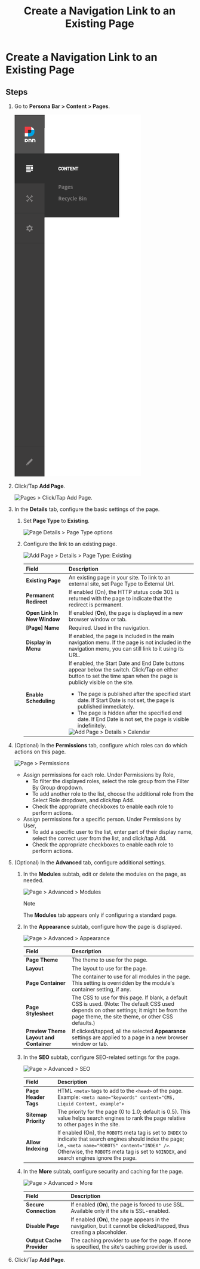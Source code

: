 ﻿---
uid: create-single-page-existing
topic: create-single-page-existing
locale: en
title: Create a Navigation Link to an Existing Page
dnneditions: Evoq Content,Evoq Engage
dnnversion: 09.02.00
parent-topic: administrators-pages-templates-overview
related-topics: create-single-page-standard,create-single-page-url,create-single-page-file,create-multiple-pages-pb-all,configure-page-standard,configure-page-existing,configure-page-url,configure-page-file,copy-page-pb-all,edit-page-pb-all,view-hidden-page-pb-all,delete-page-pb-all,restore-deleted-pages,purge-deleted-pages,copy-permissions-to-child-pages-pb-all
---

# Create a Navigation Link to an Existing Page

## Steps

1.  Go to **Persona Bar \> Content \> Pages**.
    
    ![Persona Bar > Content > Pages](/images/scr-pbar-host-Content-E91-platform.png)
    
2.  Click/Tap **Add Page**.
    
      
    
    ![Pages > Click/Tap Add Page.](/images/scr-pb-Pages-AddSinglePage-E90.png)
    
      
    
3.  In the **Details** tab, configure the basic settings of the page.
    1.  Set **Page Type** to **Existing**.
        
        ![Page Details > Page Type options](/images/scr-pb-PageSettings-Details-PageType-E91.png)
        
    2.  Configure the link to an existing page.
        
          
        
        ![Add Page > Details > Page Type: Existing](/images/scr-pb-AddSinglePage-Details-Existing-E91.png)
        
          
        
        |**Field**|**Description**|
        |---|---|
        |<strong>Existing Page</strong>|An existing page in your site. To link to an external site, set Page Type to External Url.|
        |<strong>Permanent Redirect</strong>|If enabled (On), the HTTP status code 301 is returned with the page to indicate that the redirect is permanent.|
        |<strong>Open Link In New Window</strong>|If enabled (<strong>On</strong>), the page is displayed in a new browser window or tab.|
        |<strong>[Page] Name</strong>|Required. Used in the navigation.|
        |<strong>Display in Menu</strong>|If enabled, the page is included in the main navigation menu. If the page is not included in the navigation menu, you can still link to it using its URL.|
        |<strong>Enable Scheduling</strong>|If enabled, the Start Date and End Date buttons appear below the switch. Click/Tap on either button to set the time span when the page is publicly visible on the site.<ul><li>The page is published after the specified start date. If Start Date is not set, the page is published immediately.</li><li>The page is hidden after the specified end date. If End Date is not set, the page is visible indefinitely.</li></ul>![Add Page > Details > Calendar](/images/scr-pb-AddPage-Details-Calendar.png)|
        
        
          
        
4.  (Optional) In the **Permissions** tab, configure which roles can do which actions on this page.
    
      
    
    ![Page > Permissions](/images/scr-pb-Page-Permissions-E91.png)
    
      
    
    *   Assign permissions for each role. Under Permissions by Role,
        *   To filter the displayed roles, select the role group from the Filter By Group dropdown.
        *   To add another role to the list, choose the additional role from the Select Role dropdown, and click/tap Add.
        *   Check the appropriate checkboxes to enable each role to perform actions.
    *   Assign permissions for a specific person. Under Permissions by User,
        *   To add a specific user to the list, enter part of their display name, select the correct user from the list, and click/tap Add.
        *   Check the appropriate checkboxes to enable each role to perform actions.
    
5.  (Optional) In the **Advanced** tab, configure additional settings.
    1.  In the **Modules** subtab, edit or delete the modules on the page, as needed.
        
          
        
        ![Page > Advanced > Modules](/images/scr-pb-Page-Advanced-Modules-E91.png)
        
          
        
        > [!Note]
        > The **Modules** tab appears only if configuring a standard page.
        
    2.  In the **Appearance** subtab, configure how the page is displayed.
        
          
        
        ![Page > Advanced > Appearance](/images/scr-pb-Page-Advanced-Appearance-E91.png)
        
          
        
        |**Field**|**Description**|
        |---|---|
        |<strong>Page Theme</strong>|The theme to use for the page.|
        |<strong>Layout</strong>|The layout to use for the page.|
        |<strong>Page Container</strong>|The container to use for all modules in the page. This setting is overridden by the module's container setting, if any.|
        |<strong>Page Stylesheet</storng>|The CSS to use for this page. If blank, a default CSS is used. (Note: The default CSS used depends on other settings; it might be from the page theme, the site theme, or other CSS defaults.)|
        |<strong>Preview Theme Layout and Container</strong>|If clicked/tapped, all the selected <strong>Appearance</strong> settings are applied to a page in a new browser window or tab.|
        
    3.  In the **SEO** subtab, configure SEO-related settings for the page.
        
          
        
        ![Page > Advanced > SEO](/images/scr-pb-Page-Advanced-SEO-E91.png)
        
          
        
        |**Field**|**Description**|
        |---|---|
        |<strong>Page Header Tags</strong>|HTML `<meta>` tags to add to the `<head>` of the page. Example: `<meta name="keywords" content="CMS, Liquid Content, example">`|
        |<strong>Sitemap Priority</strong>|The priority for the page (0 to 1.0; default is 0.5). This value helps search engines to rank the page relative to other pages in the site.|
        |<strong>Allow Indexing</strong>|If enabled (On), the `ROBOTS` meta tag is set to `INDEX` to indicate that search engines should index the page; i.e., `<meta name="ROBOTS" content="INDEX" />`. Otherwise, the `ROBOTS` meta tag is set to `NOINDEX`, and search engines ignore the page.|
        
    4.  In the **More** subtab, configure security and caching for the page.
        
          
        
        ![Page > Advanced > More](/images/scr-pb-Page-Advanced-More-E91.png)
        
          
        
        |**Field**|**Description**|
        |---|---|
        |<strong>Secure Connection</strong>|If enabled (<strong>On</strong>), the page is forced to use SSL. Available only if the site is SSL-enabled.|
        |<strong>Disable Page</strong>|If enabled (<strong>On</strong>), the page appears in the navigation, but it cannot be clicked/tapped, thus creating a placeholder.|
        |<strong>Output Cache Provider</strong>|The caching provider to use for the page. If none is specified, the site's caching provider is used.|
        
6.  Click/Tap **Add Page**.

